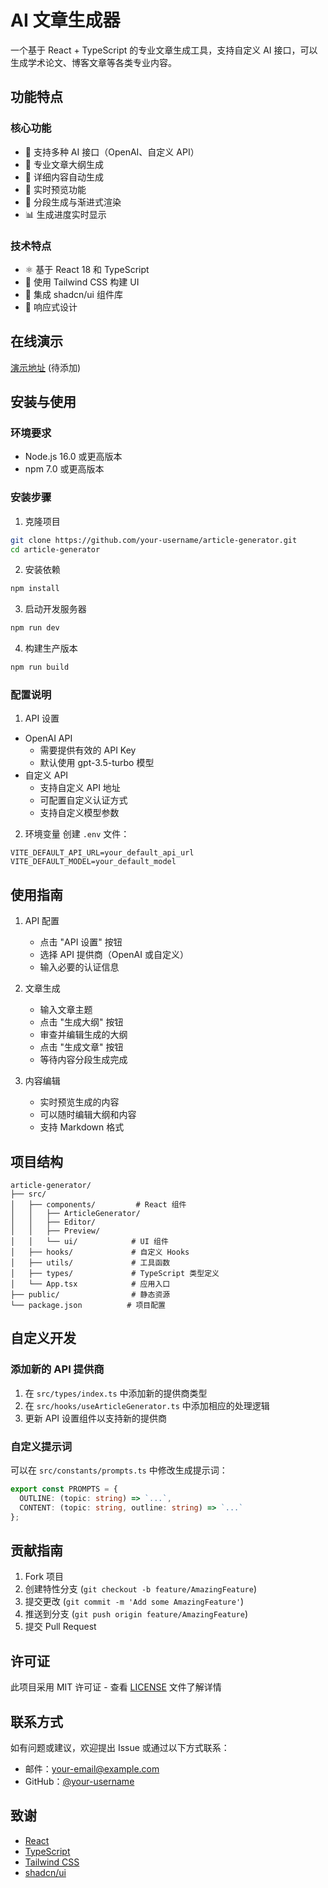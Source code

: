 # AI 文章生成器

一个基于 React + TypeScript 的专业文章生成工具，支持自定义 AI 接口，可以生成学术论文、博客文章等各类专业内容。

## 功能特点

### 核心功能
- 🤖 支持多种 AI 接口（OpenAI、自定义 API）
- 📝 专业文章大纲生成
- 📄 详细内容自动生成
- 👀 实时预览功能
- 🔄 分段生成与渐进式渲染
- 📊 生成进度实时显示

### 技术特点
- ⚛️ 基于 React 18 和 TypeScript
- 🎨 使用 Tailwind CSS 构建 UI
- 🔧 集成 shadcn/ui 组件库
- 📱 响应式设计

## 在线演示

[演示地址](#) (待添加)

## 安装与使用

### 环境要求
- Node.js 16.0 或更高版本
- npm 7.0 或更高版本

### 安装步骤

1. 克隆项目
```bash
git clone https://github.com/your-username/article-generator.git
cd article-generator
```

2. 安装依赖
```bash
npm install
```

3. 启动开发服务器
```bash
npm run dev
```

4. 构建生产版本
```bash
npm run build
```

### 配置说明

1. API 设置
- OpenAI API
    - 需要提供有效的 API Key
    - 默认使用 gpt-3.5-turbo 模型
- 自定义 API
    - 支持自定义 API 地址
    - 可配置自定义认证方式
    - 支持自定义模型参数

2. 环境变量
   创建 `.env` 文件：
```env
VITE_DEFAULT_API_URL=your_default_api_url
VITE_DEFAULT_MODEL=your_default_model
```

## 使用指南

1. API 配置
    - 点击 "API 设置" 按钮
    - 选择 API 提供商（OpenAI 或自定义）
    - 输入必要的认证信息

2. 文章生成
    - 输入文章主题
    - 点击 "生成大纲" 按钮
    - 审查并编辑生成的大纲
    - 点击 "生成文章" 按钮
    - 等待内容分段生成完成

3. 内容编辑
    - 实时预览生成的内容
    - 可以随时编辑大纲和内容
    - 支持 Markdown 格式

## 项目结构

```
article-generator/
├── src/
│   ├── components/         # React 组件
│   │   ├── ArticleGenerator/
│   │   ├── Editor/
│   │   ├── Preview/
│   │   └── ui/            # UI 组件
│   ├── hooks/             # 自定义 Hooks
│   ├── utils/             # 工具函数
│   ├── types/             # TypeScript 类型定义
│   └── App.tsx            # 应用入口
├── public/                # 静态资源
└── package.json          # 项目配置
```

## 自定义开发

### 添加新的 API 提供商
1. 在 `src/types/index.ts` 中添加新的提供商类型
2. 在 `src/hooks/useArticleGenerator.ts` 中添加相应的处理逻辑
3. 更新 API 设置组件以支持新的提供商

### 自定义提示词
可以在 `src/constants/prompts.ts` 中修改生成提示词：
```typescript
export const PROMPTS = {
  OUTLINE: (topic: string) => `...`,
  CONTENT: (topic: string, outline: string) => `...`
};
```

## 贡献指南

1. Fork 项目
2. 创建特性分支 (`git checkout -b feature/AmazingFeature`)
3. 提交更改 (`git commit -m 'Add some AmazingFeature'`)
4. 推送到分支 (`git push origin feature/AmazingFeature`)
5. 提交 Pull Request

## 许可证

此项目采用 MIT 许可证 - 查看 [LICENSE](LICENSE) 文件了解详情

## 联系方式

如有问题或建议，欢迎提出 Issue 或通过以下方式联系：

- 邮件：[your-email@example.com](mailto:your-email@example.com)
- GitHub：[@your-username](https://github.com/your-username)

## 致谢

- [React](https://reactjs.org/)
- [TypeScript](https://www.typescriptlang.org/)
- [Tailwind CSS](https://tailwindcss.com/)
- [shadcn/ui](https://ui.shadcn.com/)
